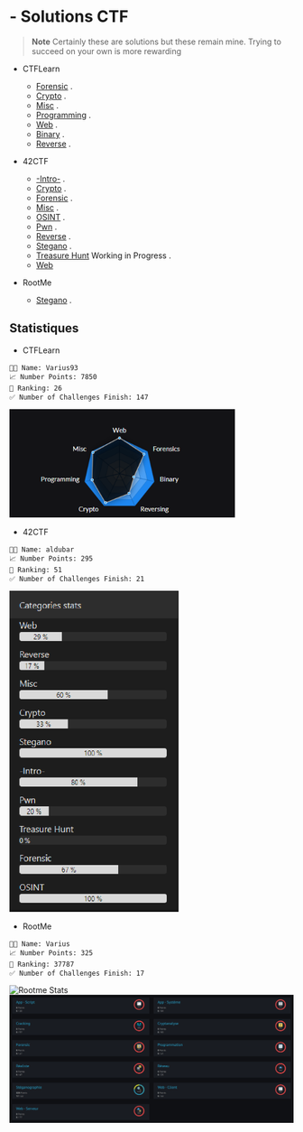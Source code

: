 # - Solutions CTF

> __Note__
Certainly these are solutions but these remain mine. Trying to succeed on your own is more rewarding

- CTFLearn
  - [Forensic](https://github.com/GuillaumeDupuy/CTF/blob/main/CTFLearn/CTFLearn__forensic.md) . 
  - [Crypto](https://github.com/GuillaumeDupuy/CTF/blob/main/CTFLearn/CTFLearn__crypto.md) .
  - [Misc](https://github.com/GuillaumeDupuy/CTF/blob/main/CTFLearn/CTFLearn__misc.md) . 
  - [Programming](https://github.com/GuillaumeDupuy/CTF/blob/main/CTFLearn/CTFLearn__Prog.md) . 
  - [Web](https://github.com/GuillaumeDupuy/CTF/blob/main/CTFLearn/CTFLearn__web.md) . 
  - [Binary](https://github.com/GuillaumeDupuy/CTF/blob/main/CTFLearn/CTFLearn__binary.md) . 
  - [Reverse](https://github.com/GuillaumeDupuy/CTF/blob/main/CTFLearn/CTFLearn__reverse.md) . 

- 42CTF
  - [-Intro-](https://github.com/GuillaumeDupuy/CTF/blob/main/42CTF/42ctf__intro.md) . 
  - [Crypto](https://github.com/GuillaumeDupuy/CTF/blob/main/42CTF/42ctf__crypto.md) . 
  - [Forensic](https://github.com/GuillaumeDupuy/CTF/blob/main/42CTF/42ctf__forensic.md) . 
  - [Misc](https://github.com/GuillaumeDupuy/CTF/blob/main/42CTF/42ctf__misc.md) . 
  - [OSINT](https://github.com/GuillaumeDupuy/CTF/blob/main/42CTF/42ctf__osint.md) .
  - [Pwn](https://github.com/GuillaumeDupuy/CTF/blob/main/42CTF/42ctf__pwn.md) . 
  - [Reverse](https://github.com/GuillaumeDupuy/CTF/blob/main/42CTF/42ctf__reverse.md) .
  - [Stegano](https://github.com/GuillaumeDupuy/CTF/blob/main/42CTF/42ctf__stegano.md) . 
  - [Treasure Hunt]() Working in Progress .
  - [Web](https://github.com/GuillaumeDupuy/CTF/blob/main/42CTF/42ctf__web.md)

- RootMe
  - [Stegano](https://github.com/GuillaumeDupuy/CTF/blob/main/RootMe/RootMe__stegano.md) .

## Statistiques

- CTFLearn

<!--CTFLEARN-->
```text
🧑‍💻 Name: Varius93
📈 Number Points: 7850 
🥇 Ranking: 26
✅ Number of Challenges Finish: 147
```
<!--/CTFLEARN-->

<img src="files/Stats_CTFLearn.png" alt="Statistiques" width="400px"/>

- 42CTF

<!--42CTF-->
```text
🧑‍💻 Name: aldubar
📈 Number Points: 295
🥇 Ranking: 51
✅ Number of Challenges Finish: 21
```
<!--/42CTF-->

<img src="files/Stats_42CTF.png" alt="Statistiques" width="300px"/>

- RootMe

<!--ROOTME-->
```text
🧑‍💻 Name: Varius
📈 Number Points: 325
🥇 Ranking: 37787
✅ Number of Challenges Finish: 17
```
<!--/ROOTME-->

<img src="https://root-me-badge.cloud.duboc.xyz/storage_clients/e7f3b29af6f3e2a151b04e83e491e6f5/static_badge_dark.png" width="200px" alt="Rootme Stats"/>
<img src="files/Stats_RootMe.png" alt="Statistiques" width="650px"/>